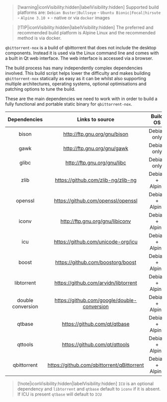> [!warning|iconVisibility:hidden|labelVisibility:hidden] Supported build platforms are: `Debian Buster|Bullseye` - `Ubuntu Bionic|Focal|hirsute` - `Alpine 3.10 +` - native or via `docker` images

> [!TIP|iconVisibility:hidden|labelVisibility:hidden] The preferred and recommended build platform is Alpine Linux and the recommended method is via docker.

`qbittorrent-nox` is a build of qbittorrent that does not include the desktop components. Instead it is used via the Linux command line and comes with a built in Qt web interface. The web interface is accessed via a browser.

The build process has many independently complex dependencies involved. This build script helps lower the difficulty and makes building `qbittorrent-nox` statically as easy as it can be whilst also supporting multiple architectures, operating systems, optional optimisations and patching options to tune the build.

These are the main dependencies we need to work with in order to build a fully functional and portable static binary for `qbittorrent-nox`.

|   Dependencies    |               Links to source                |    Build OS     | Requirements |
| :---------------: | :------------------------------------------: | :-------------: | :----------: |
|       bison       |         http://ftp.gnu.org/gnu/bison         |   Debian only   |   required   |
|       gawk        |         http://ftp.gnu.org/gnu/gawk          |   Debian only   |   required   |
|       glibc       |         http://ftp.gnu.org/gnu/libc          |   Debian only   |   required   |
|       zlib        |     <https://github.com/zlib-ng/zlib-ng>     | Debian + Alpine |   required   |
|      openssl      |     <https://github.com/openssl/openssl>     | Debian + Alpine |   required   |
|       iconv       |       http://ftp.gnu.org/gnu/libiconv        | Debian + Alpine |   required   |
|        icu        |      https://github.com/unicode-org/icu      | Debian + Alpine |   optional   |
|       boost       |     <https://github.com/boostorg/boost>      | Debian + Alpine |   required   |
|    libtorrent     |     https://github.com/arvidn/libtorrent     | Debian + Alpine |   required   |
| double conversion | https://github.com/google/double-conversion  | Debian + Alpine |   required   |
|      qtbase       |        <https://github.com/qt/qtbase>        | Debian + Alpine |   required   |
|      qttools      |       <https://github.com/qt/qttools>        | Debian + Alpine |   required   |
|    qbittorrent    | <https://github.com/qbittorrent/qBittorrent> | Debian + Alpine |   required   |

> [!note|iconVisibility:hidden|labelVisibility:hidden] `ICU` is an optional dependency and `libtorrent` and `qtbase` default to `iconv` if it is absent. If ICU is present `qtbase` will default to `ICU`
